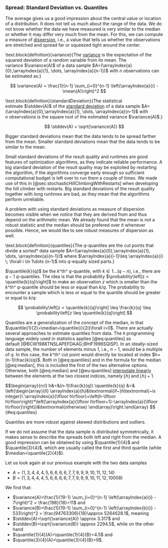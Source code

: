 ### Spread: Standard Deviation vs. Quantiles

The average gives us a good impression about the central value or location of a distribution.
It does not tell us much about the range of the data.
We do not know whether the data we have measured is very similar to the median or whether it may differ very much from the mean.
For this, we can compute a measure of [dispersion](http://en.wikipedia.org/wiki/Statistical_dispersion), i.e., a value that tells us whether the observations are stretched and spread far or squeezed tight around the center.

\text.block{definition}{variance}{The [variance](http://en.wikipedia.org/wiki/Variance) is the expectation of the squared deviation of a random variable from its mean. The variance&nbsp;$\variance(A)$ of a data sample&nbsp;$A=(\arrayIndex{a}{0},\arrayIndex{a}{1}, \dots, \arrayIndex{a}{n-1})$ with $n$&nbsp;observations can be estimated as:}

$$ \variance(A) = \frac{1}{n-1} \sum_{i=0}^{n-1} \left(\arrayIndex{a}{i} - \mean(A)\right)^2 $$

\text.block{definition}{standardDeviation}{The statistical estimate&nbsp;$\stddev(A)$ of the [standard deviation](http://en.wikipedia.org/wiki/Standard_deviation) of a data sample&nbsp;$A=(\arrayIndex{a}{0},\arrayIndex{a}{1}, \dots, \arrayIndex{a}{n-1}$ with $n$&nbsp;observations is the square root of the estimated variance&nbsp;$\variance(A)$.}

$$ \stddev(A) = \sqrt{\variance(A)} $$

Bigger standard deviations mean that the data tends to be spread farther from the mean.
Smaller standard deviations mean that the data tends to be similar to the mean.

Small standard deviations of the result quality and runtimes are good features of optimization algorithms, as they indicate reliable performance.
A big standard deviation of the result quality may be exploited by restarting the algorithm, if the algorithms converge early enough so sufficient computational budget is left over to run them a couple of times.
We made use of this in [@sec:stochasticHillClimbingWithRestarts] when developing the hill climber with restarts.
Big standard deviations of the result quality together with long runtimes are bad, as they mean that the algorithms perform unreliable.

A problem with using standard deviations as measure of dispersion becomes visible when we notice that they are derived from and thus depend on the arithmetic mean.
We already found that the mean is not a robust statistic and the median should be prefered over it whenever possible.
Hence, we would like to see robust measures of dispersion as well. 

\text.block{definition}{quantiles}{The $q$-quantiles are the cut points that divide a sorted* data sample $A=(\arrayIndex{a}{0},\arrayIndex{a}{1}, \dots, \arrayIndex{a}{n-1})$ where $\arrayIndex{a}{i-1}\leq \arrayIndex{a}{i} \; \forall i \in 1\dots (n-1)$ into $q$-equally sized parts.}

$\quantile{k}{q}$ be the $k$^th^ $q$-quantile, with $k\in 1\dots (q-n)$, i.e., there are $q-1$ $q$-quantiles.
The idea is that the probability&nbsp;$\probability\left[z < \quantile{k}{q}\right]$ to make an observation&nbsp;$z$ which is smaller than the $k$^th^ $q$-quantile should be less or equal than $k/q$.
The probability to encounter a sample which is less or equal to the quantile should be greater or equal to $k/q$:

$$ \probability\left[z < \quantile{k}{q}\right] \leq \frac{k}{q} \leq \probability\left[z \leq \quantile{k}{q}\right] $$

Quantiles are a generalization of the concept of the median, in that $\quantile{1}{2}=\median=\quantile{i}{2i}\forall i>0$.
There are actually several approaches to estimate quantiles from data.
The `R`&nbsp;programming language widely used in statistics applies [@eq:quantiles] as default&nbsp;[@BCW1988TNSLAPEFDAAG;@HF1996SQISP].
In an ideally-sized data sample, the number of elements minus 1, i.e., $n-1$, would be a multiple of $q$.
In this case, the $k$^th^ cut point would directly be located at index&nbsp;$h=(n-1)\frac{k}{q}$.
Both in [@eq:quantiles] and in the formula for the median [@eq:median], this is included the first of the two alternative options.
Otherwise, both [@eq:median] and [@eu:quantiles] [interpolate linearly](http://en.wikipedia.org/wiki/Linear_interpolation) between the elements at the two closest indices, namely $\lfloor h\rfloor$ and $\lfloor h\rfloor + 1$.   

$$\begin{array}{rcl}
h&=&(n-1)\frac{k}{q}\\ 
\quantile{k}{q} &=& \left\{\begin{array}{ll}
\arrayIndex{a}{h}&\textnormal{if~}h\textnormal{~is integer}\\
\arrayIndex{a}{\lfloor h\rfloor}+\left(h-\lfloor h\rfloor\right)*\left(\arrayIndex{a}{\lfloor h\rfloor+1}-\arrayIndex{a}{\lfloor h\rfloor}\right)}&\textnormal{otherwise}
\end{array}\right.\end{array} $$ {#eq:quantiles}

Quantiles are more robust against skewed distributions and outliers.

If we do not assume that the data sample is distributed symmetrically, it makes sense to describe the spreads both left and right from the median.
A good impression can be obtained by using $\quantile{1}{4}$ and $\quantile{3}{4}$, which are usually called the first and third quartile (while $\median=\quantile{2}{4}$).


Let us look again at our previous example with the two data samples

- $A=(1, 3, 4, 4, 4, 5, 6, 6, 6, 6, 7, 7, 9, 9, 9, 10, 11, 12, 14)$
- $B=(1, 3, 4, 4, 4, 5, 6, 6, 6, 6, 7, 7, 9, 9, 9, 10, 11, 12, 10008)$

We find that:

- $\variance(A)=\frac{1}{19-1} \sum_{i=0}^{n-1} \left(\arrayIndex{a}{i} - 7\right)^2 = \frac{198}{18}=11$ and
- $\variance(B)=\frac{1}{19-1} \sum_{i=0}^{n-1} \left(\arrayIndex{b}{i} - 533\right)^2 = \frac{94763306}{18}\approx 5264628.1$, meaning
- $\stddev(A)=\sqrt{\variance(A)} \approx 3.317$ and
- $\stddev(B)=\sqrt{\variance(B)} \approx 2294.5$, while on the other hand
- $\quantile{1}{4}(A)=\quantile{1}{4}{B}=4.5$ and
- $\quantile{3}{4}(A)=\quantile{3}{4}{B}=9$.
